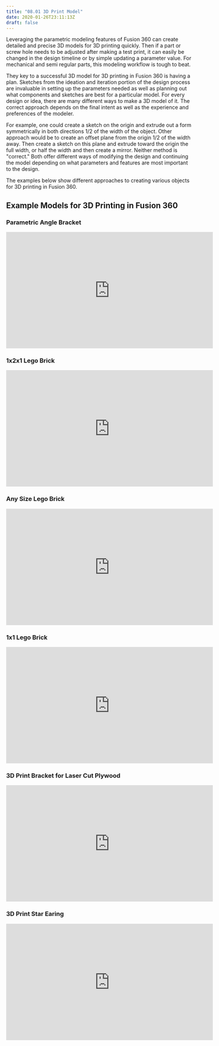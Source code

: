 ```yaml
---
title: "08.01 3D Print Model"
date: 2020-01-26T23:11:13Z
draft: false
---
```


Leveraging the parametric modeling features of Fusion 360 can create detailed and precise 3D models for 3D printing quickly. Then if a part or screw hole needs to be adjusted after making a test print, it can easily be changed in the design timeline or by simple updating a parameter value. For mechanical and semi regular parts, this modeling workflow is tough to beat.

They key to a successful 3D model for 3D printing in Fusion 360 is having a plan. Sketches from the ideation and iteration portion of the design process are invaluable in setting up the parameters needed as well as planning out what components and sketches are best for a particular model. For every design or idea, there are many different ways to make a 3D model of it. The correct approach depends on the final intent as well as the experience and preferences of the modeler.

For example, one could create a sketch on the origin and extrude out a form symmetrically in both directions 1/2 of the width of the object. Other approach would be to create an offset plane from the origin 1/2 of the width away. Then create a sketch on this plane and extrude toward the origin the full width, or half the width and then create a mirror. Neither method is "correct." Both offer different ways of modifying the design and continuing the model depending on what parameters and features are most important to the design.

The examples below show different approaches to creating various objects for 3D printing in Fusion 360.

## Example Models for 3D Printing in Fusion 360

<div class="video-grid">

<div class="video-card">

### Parametric Angle Bracket

<div class="iframe-16-9-container">
<iframe class="youTubeIframe" width="560" height="315" src="https://www.youtube.com/embed/lAX7XAcrvL4?rel=0" title="YouTube video player" frameborder="0" allow="accelerometer; autoplay; clipboard-write; encrypted-media; gyroscope; picture-in-picture; web-share" allowfullscreen></iframe>
</div>
</div>

<div class="video-card">

### 1x2x1 Lego Brick

<div class="iframe-16-9-container">
<iframe class="youTubeIframe" width="560" height="315" src="https://www.youtube.com/embed/42VLAXterTg?rel=0" title="YouTube video player" frameborder="0" allow="accelerometer; autoplay; clipboard-write; encrypted-media; gyroscope; picture-in-picture; web-share" allowfullscreen></iframe>
</div>
</div>

<div class="video-card">

### Any Size Lego Brick

<div class="iframe-16-9-container">
<iframe class="youTubeIframe" width="560" height="315" src="https://www.youtube.com/embed/Zjhpo0Docdc?rel=0" title="YouTube video player" frameborder="0" allow="accelerometer; autoplay; clipboard-write; encrypted-media; gyroscope; picture-in-picture; web-share" allowfullscreen></iframe>
</div>
</div>

<div class="video-card">

### 1x1 Lego Brick

<div class="iframe-16-9-container">
<iframe class="youTubeIframe" width="560" height="315" src="https://www.youtube.com/embed/zIgLweqF2X8?rel=0" title="YouTube video player" frameborder="0" allow="accelerometer; autoplay; clipboard-write; encrypted-media; gyroscope; picture-in-picture; web-share" allowfullscreen></iframe>
</div>
</div>

<div class="video-card">

### 3D Print Bracket for Laser Cut Plywood

<div class="iframe-16-9-container">
<iframe class="youTubeIframe" width="560" height="315" src="https://www.youtube.com/embed/64nG3t-3Log?rel=0" title="YouTube video player" frameborder="0" allow="accelerometer; autoplay; clipboard-write; encrypted-media; gyroscope; picture-in-picture; web-share" allowfullscreen></iframe>
</div>
</div>

<div class="video-card">

### 3D Print Star Earing

<div class="iframe-16-9-container">
<iframe class="youTubeIframe" width="560" height="315" src="https://www.youtube.com/embed/lAX7XAcrvL4?rel=0" title="YouTube video player" frameborder="0" allow="accelerometer; autoplay; clipboard-write; encrypted-media; gyroscope; picture-in-picture; web-share" allowfullscreen></iframe>
</div>
</div>

</div>
